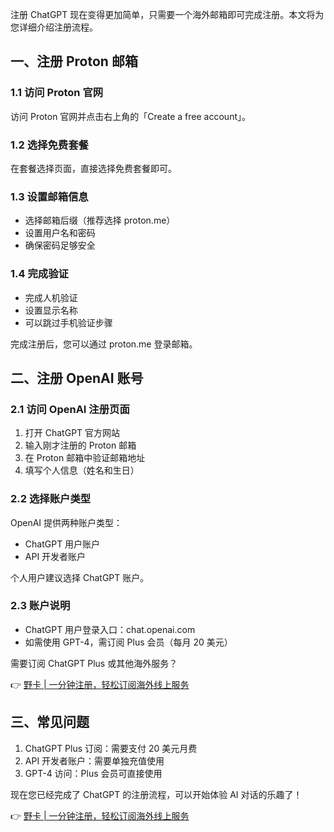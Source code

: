 注册 ChatGPT 现在变得更加简单，只需要一个海外邮箱即可完成注册。本文将为您详细介绍注册流程。

## 一、注册 Proton 邮箱

### 1.1 访问 Proton 官网

访问 Proton 官网并点击右上角的「Create a free account」。

### 1.2 选择免费套餐

在套餐选择页面，直接选择免费套餐即可。

### 1.3 设置邮箱信息

- 选择邮箱后缀（推荐选择 proton.me）
- 设置用户名和密码
- 确保密码足够安全

### 1.4 完成验证

- 完成人机验证
- 设置显示名称
- 可以跳过手机验证步骤

完成注册后，您可以通过 proton.me 登录邮箱。

## 二、注册 OpenAI 账号

### 2.1 访问 OpenAI 注册页面

1. 打开 ChatGPT 官方网站
2. 输入刚才注册的 Proton 邮箱
3. 在 Proton 邮箱中验证邮箱地址
4. 填写个人信息（姓名和生日）

### 2.2 选择账户类型

OpenAI 提供两种账户类型：
- ChatGPT 用户账户
- API 开发者账户

个人用户建议选择 ChatGPT 账户。

### 2.3 账户说明

- ChatGPT 用户登录入口：chat.openai.com
- 如需使用 GPT-4，需订阅 Plus 会员（每月 20 美元）

需要订阅 ChatGPT Plus 或其他海外服务？

👉 [野卡 | 一分钟注册，轻松订阅海外线上服务](https://bit.ly/bewildcard)

## 三、常见问题

1. ChatGPT Plus 订阅：需要支付 20 美元月费
2. API 开发者账户：需要单独充值使用
3. GPT-4 访问：Plus 会员可直接使用

现在您已经完成了 ChatGPT 的注册流程，可以开始体验 AI 对话的乐趣了！

👉 [野卡 | 一分钟注册，轻松订阅海外线上服务](https://bit.ly/bewildcard)